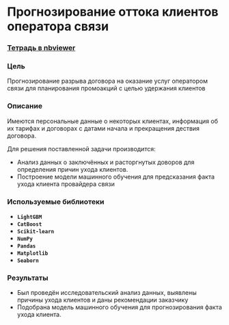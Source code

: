 # Прогнозирование оттока клиентов оператора связи

### [Тетрадь в nbviewer](https://nbviewer.org/github/hairymax/Yandex.Practicum.DataScience/blob/main/14%20%D0%9F%D1%80%D0%BE%D0%B3%D0%BD%D0%BE%D0%B7%D0%B8%D1%80%D0%BE%D0%B2%D0%B0%D0%BD%D0%B8%D0%B5%20%D0%BE%D1%82%D1%82%D0%BE%D0%BA%D0%B0%20%D0%BA%D0%BB%D0%B8%D0%B5%D0%BD%D1%82%D0%BE%D0%B2%20%D0%BE%D0%BF%D0%B5%D1%80%D0%B0%D1%82%D0%BE%D1%80%D0%B0%20%D1%81%D0%B2%D1%8F%D0%B7%D0%B8/project14.ipynb)

### Цель
Прогнозирование разрыва договора на оказание услуг оператором связи для планирования промоакций с целью удержания клиентов

### Описание

Имеются персональные данные о некоторых клиентах, информация об их тарифах и договорах с датами начала и прекращения дествия договора.

Для решения поставленной задачи производится:
- Анализ данных о заключённых и расторгнутых доворов для определения причин ухода клиентов.
- Построение модели машинного обучения для предсказания факта ухода клиента провайдера связи

### Используемые библиотеки
- **`LightGBM`**
- **`CatBoost`**
- **`Scikit-learn`**
- **`NumPy`**
- **`Pandas`**
- **`Matplotlib`**
- **`Seaborn`**

### Результаты

- Был проведён исследовательский анализ данных, выявлены причины ухода клиентов и даны рекомендации заказчику
- Подобрана модель машинного обучения для прогнозирования факта ухода клиента.


